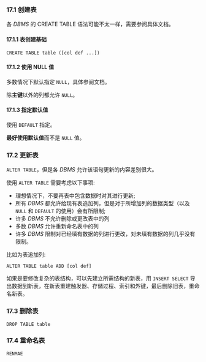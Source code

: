### 17.1 创建表

各 *DBMS* 的 CREATE TABLE 语法可能不太一样，需要参阅具体文档。

#### 17.1.1 表创建基础

`CREATE TABLE table ([col def ...])`

#### 17.1.2 使用 NULL 值

多数情况下默认指定 `NULL`，具体参阅文档。

除**主键**以外的列都允许 `NULL`。

#### 17.1.3 指定默认值

使用 `DEFAULT` 指定。

**最好使用默认值**而不是 `NULL` 值。

### 17.2 更新表

`ALTER TABLE`，但是各 *DBMS* 允许该语句更新的内容差别很大。

使用 `ALTER TABLE` 需要考虑以下事项:

* 理想情况下，不要再表中包含数据时对其进行更新;
* 所有 *DBMS* 都允许给现有表追加列，但是对于所增加列的数据类型（以及 `NULL` 和 `DEFAULT` 的使用）会有所限制;
* 许多 *DBMS* 不允许删除或更改表中的列
* 多数 *DBMS* 允许重新命名表中的列
* 许多 *DBMS* 限制对已经填有数据的列进行更改，对未填有数据的列几乎没有限制。

比如为表追加列:

`ALTER TABLE table ADD [col def]`

如果是要修改复杂的表结构，可以先建立所需结构的新表，用 `INSERT SELECT` 导出数据到新表，在新表重建触发器、存储过程、索引和外键，最后删除旧表，重命名新表。

### 17.3 删除表

`DROP TABLE table`

### 17.4 重命名表

`RENMAE`